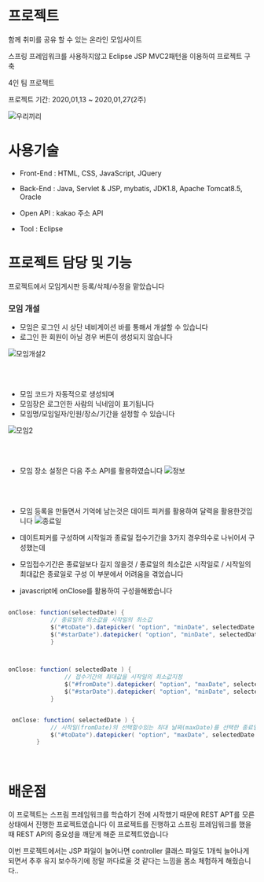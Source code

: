 # 프로젝트


함께 취미를 공유 할 수 있는 온라인 모임사이트 <br/>

스프링 프레임워크를 사용하지않고 Eclipse JSP MVC2패턴을 이용하여 프로젝트 구축

4인 팀 프로젝트<br/>

프로젝트 기간: 2020,01,13 ~ 2020,01,27(2주)


![우리끼리](https://user-images.githubusercontent.com/44168355/94172032-f1b25080-fecc-11ea-8bbd-f0d9ea402093.png)


# 사용기술


 - Front-End : HTML, CSS, JavaScript, JQuery
 
 - Back-End : Java, Servlet & JSP, mybatis, JDK1.8, Apache Tomcat8.5, Oracle
 
 - Open API : kakao 주소 API
 
 - Tool : Eclipse
 


# 프로젝트 담당 및 기능

프로젝트에서 모임게시판 등록/삭제/수정을 맡았습니다

### 모임 개설

 * 모임은 로그인 시 상단 네비게이션 바를 통해서 개설할 수 있습니다</br>
 * 로그인 한 회원이 아닐 경우 버튼이 생성되지 않습니다 

![모임개설2](https://user-images.githubusercontent.com/44168355/94172557-9b91dd00-fecd-11ea-8fe0-a87867a341df.png)

</br></br>

* 모임 코드가 자동적으로 생성되며
* 모임장은 로그인한 사람의 닉네임이 표기됩니다
* 모임명/모임일자/인원/장소/기간을 설정할 수 있습니다

![모임2](https://user-images.githubusercontent.com/44168355/94172929-1e1a9c80-fece-11ea-9c36-1e29b95b6b10.png)

</br></br>
* 모임 장소 설정은 다음 주소 API를 활용하였습니다
![정보](https://user-images.githubusercontent.com/44168355/94173273-a8fb9700-fece-11ea-8669-32afc30223e9.png)

</br></br>
* 모임 등록을 만들면서 기억에 남는것은 데이트 피커를 활용하여 달력을 활용한것입니다
![종료일](https://user-images.githubusercontent.com/44168355/94173489-f7a93100-fece-11ea-8211-5a2619f0ccf4.png)

* 데이트피커를 구성하며 시작일과 종료일 접수기간을 3가지 경우의수로 나뉘어서 구성했는데
* 모임접수기간은 종료일보다 길지 않을것 / 종료일의 최소값은 시작일로 / 시작일의 최대값은 종료일로 구성 이 부분에서 어려움을 겪었습니다
* javascript에 onClose를 활용하여 구성을해봤습니다

```java

onClose: function(selectedDate) {    
            // 종료일의 최소값을 시작일의 최소값
            $("#toDate").datepicker( "option", "minDate", selectedDate );
            $("#starDate").datepicker( "option", "minDate", selectedDate );
            }                



onClose: function( selectedDate ) {
                // 접수기간의 최대값을 시작일의 최소값지정
                $("#fromDate").datepicker( "option", "maxDate", selectedDate );
                $("#starDate").datepicker( "option", "minDate", selectedDate );
            }


 onClose: function( selectedDate ) {
            // 시작일(fromDate)의 선택할수있는 최대 날짜(maxDate)를 선택한 종료일로 지정 
            $("#toDate").datepicker( "option", "maxDate", selectedDate );
        }  

```
</br>

# 배운점

이 프로젝트는 스프림 프레임워크를 학습하기 전에 시작했기 때문에 REST APT를 모른 상태에서 진행한 프로젝트였습니다
이 프로젝트를 진행하고 스프링 프레임워크를 했을 때 REST API의 중요성을 깨닫게 해준 프로젝트였습니다

이번 프로젝트에서는 JSP 파일이 늘어나면 controller 클래스 파일도 1개씩 늘어나게 되면서 
추후 유지 보수하기에 정말 까다로울 것 같다는 느낌을 몸소 체험하게 해줬습니다..








